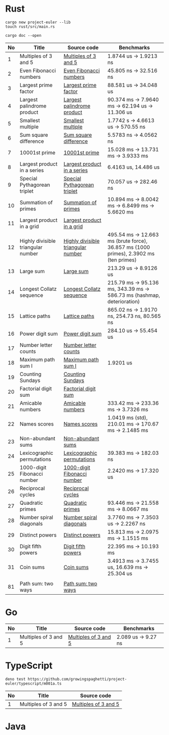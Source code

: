 # Rust

```
cargo new project-euler --lib
touch rust/src/main.rs
```

```
cargo doc --open
```

| No | Title                      | Source code                             | Benchmarks |
|----|----------------------------|-----------------------------------------|------------|
| 1  | Multiples of 3 and 5       | [Multiples of 3 and 5](rust/src/m1.rs)       | 1.8744 us -> 1.9213 ns |
| 2  | Even Fibonacci numbers     | [Even Fibonacci numbers](rust/src/m2.rs)     | 45.805 ns -> 32.516 ns |
| 3  | Largest prime factor       | [Largest prime factor](rust/src/m3.rs)       | 88.581 us -> 34.048 us |
| 4  | Largest palindrome product | [Largest palindrome product](rust/src/m4.rs) | 90.374 ms -> 7.9640 ms -> 62.194 us -> 11.306 us |
| 5  | Smallest multiple          | [Smallest multiple](rust/src/m5.rs)          | 1.7742 s -> 4.6613 us -> 570.55 ns |
| 6 | Sum square difference | [Sum square difference](rust/src/m6.rs) | 5.5783 ns -> 4.0562 ns |
| 7 | 10001st prime         | [10001st prime](rust/src/m7.rs)         | 15.028 ms -> 13.731 ms -> 3.9333 ms |
| 8 | Largest product in a series         | [Largest product in a series](rust/src/m8.rs)         | 6.4163 us, 14.486 us |
| 9 | Special Pythagorean triplet         | [Special Pythagorean triplet](rust/src/m9.rs)         | 70.057 us -> 282.46 ns |
| 10 | Summation of primes         | [Summation of primes](rust/src/m10.rs)         | 10.894 ms -> 8.0042 ms -> 6.8499 ms -> 5.6620 ms |
| 11 | Largest product in a grid         | [Largest product in a grid](rust/src/m11.rs)         | |
| 12 | Highly divisible triangular number         | [Highly divisible triangular number](rust/src/m12.rs)         | 495.54 ms -> 12.663 ms (brute force), 36.857 ms (1000 primes), 2.3902 ms (ten primes) |
| 13 | Large sum         | [Large sum](rust/src/m13.rs)         | 213.29 us -> 8.9126 us  |
| 14 | Longest Collatz sequence         | [Longest Collatz sequence](rust/src/m14.rs)         | 215.79 ms -> 95.136 ms, 343.39 ms -> 586.73 ms (hashmap, deterioration) |
| 15 | Lattice paths         | [Lattice paths](rust/src/m15.rs)         | 865.02 ns -> 1.9170 ns, 254.73 ns, 80.565 ns |
| 16 | Power digit sum         | [Power digit sum](rust/src/m16.rs)         | 284.10 us -> 55.454 us |
| 17 | Number letter counts         | [Number letter counts](rust/src/m17.rs)         |  |
| 18 | Maximum path sum I         | [Maximum path sum I](rust/src/m18.rs)         | 1.9201 us |
| 19 | Counting Sundays        | [Counting Sundays](rust/src/m19.rs)         | |
| 20 | Factorial digit sum        | [Factorial digit sum](rust/src/m20.rs)         | |
| 21 |  Amicable numbers       | [Amicable numbers](rust/src/m21.rs)         | 333.42 ms -> 233.36 ms -> 3.7326 ms |
| 22 |  Names scores       | [Names scores](rust/src/m22.rs)         | 1.0419 ms (std), 210.01 ms -> 170.67 ms -> 2.1485 ms |
| 23 |  Non-abundant sums      | [Non-abundant sums](rust/src/m23.rs)         |  |
| 24 |  Lexicographic permutations      | [Lexicographic permutations](rust/src/m24.rs)         | 39.383 ms -> 182.03 ns |
| 25 | 1000-digit Fibonacci number | [1000-digit Fibonacci number](rust/src/m25.rs) | 2.2420 ms -> 17.320 us |
| 26 | Reciprocal cycles | [Reciprocal cycles](rust/src/m26.rs) | |
| 27 | Quadratic primes | [Quadratic primes](rust/src/m27.rs) | 93.446 ms -> 21.558 ms -> 8.0667 ms |
| 28 | Number spiral diagonals | [Number spiral diagonals](rust/src/m28.rs) | 3.7760 ms -> 7.3503 us -> 2.2267 ns |
| 29 | Distinct powers | [Distinct powers](rust/src/m29.rs) | 15.813 ms -> 2.0975 ms -> 1.1515 ms |
| 30 | Digit fifth powers | [Digit fifth powers](rust/src/m30.rs) | 22.395 ms -> 10.193 ms |
| 31 | Coin sums | [Coin sums](rust/src/m31.rs) | 3.4913 ms -> 3.7455 us, 16.639 ms -> 25.304 us |
|  |  |  |  |
| 81 | Path sum: two ways | [Path sum: two ways](rust/src/m81.rs) | |

# Go

| No | Title                      | Source code                             | Benchmarks |
|----|----------------------------|-----------------------------------------|------------|
| 1  | Multiples of 3 and 5       | [Multiples of 3 and 5](go/internal/answer)       | 2.089 us -> 9.27 ns |

# TypeScript

```
deno test https://github.com/growingspaghetti/project-euler/typescript/m001a.ts
```

| No | Title                      | Source code                             |
|----|----------------------------|-----------------------------------------|
| 1  | Multiples of 3 and 5       | [Multiples of 3 and 5](typescript)       |

# Java
